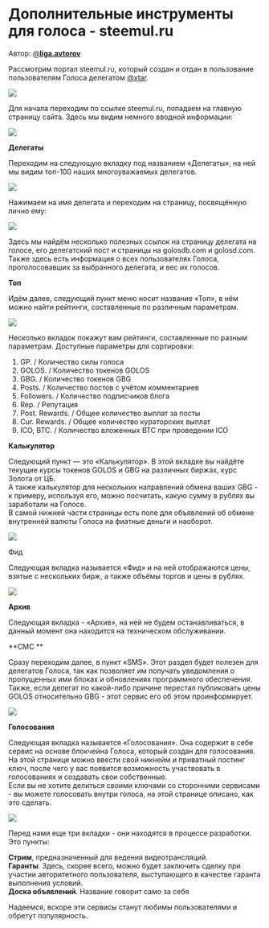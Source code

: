 # Дополнительные инструменты для голоса - steemul.ru

Автор: [@**liga.avtorov**](https://golos.io/@liga.avtorov)

Рассмотрим портал steemul.ru, который создан и отдан в пользование пользователям Голоса делегатом [@xtar](https://golos.io/@xtar).

![](https://imgp.golos.io/0x0/http://storage7.static.itmages.ru/i/17/0912/h_1505213814_8433615_bf580e3526.png)

Для начала переходим по ссылке steemul.ru, попадаем на главную страницу сайта. Здесь мы видим немного вводной информации:

![](https://imgp.golos.io/0x0/http://storage4.static.itmages.ru/i/17/0912/h_1505209703_4357588_b72ef41129.png)

**Делегаты**

Переходим на следующую вкладку под названием «Делегаты», на ней мы видим топ-100 наших многоуважаемых делегатов.

![](https://imgp.golos.io/0x0/http://storage4.static.itmages.ru/i/17/0912/h_1505209703_7017874_7fc8836c3c.png)

Нажимаем на имя делегата и переходим на страницу, посвящённую лично ему:

![](https://imgp.golos.io/0x0/http://storage4.static.itmages.ru/i/17/0912/h_1505209703_7027324_97010ff720.png)

Здесь мы найдём несколько полезных ссылок на страницу делегата на голосе, его делегатский пост и страницы на golosdb.com и golosd.com. Также здесь есть информация о всех пользователях Голоса, проголосовавших за выбранного делегата, и вес их голосов.

**Топ**

Идём далее, следующий пункт меню носит название «Топ», в нём можно найти рейтинги, составленные по различным параметрам.

![](https://imgp.golos.io/0x0/http://storage5.static.itmages.ru/i/17/0912/h_1505209704_5916983_c854983013.png)

Несколько вкладок покажут вам рейтинги, составленные по разным параметрам. Доступные параметры для сортировки:

1. GP. / Количество силы голоса
2. GOLOS. / Количество токенов GOLOS
3. GBG. / Количество токенов GBG
4. Posts. / Количество постов с учётом комментариев
5. Followers. / Количество подписчиков блога
6. Rep. / Репутация
7. Post. Rewards. / Общее количество выплат за посты
8. Cur. Rewards. / Общее количество кураторских выплат
9. ICO, BTC. / Количество вложенных BTC при проведении ICO

**Калькулятор**

Следующий пункт — это «Калькулятор». В этой вкладке вы найдёте текущие курсы токенов GOLOS и GBG на различных биржах, курс Золота от ЦБ.  
А также калькулятор для нескольких направлений обмена ваших GBG - к примеру, используя его, можно посчитать, какую сумму в рублях вы заработали на Голосе.  
В самой нижней части страницы есть поле для объявлений об обмене внутренней валюты Голоса на фиатные деньги и наоборот.

![](https://imgp.golos.io/0x0/http://storage5.static.itmages.ru/i/17/0912/h_1505209704_5255826_c64875842c.png)

Фид

Следующая вкладка называется «Фид» и на ней отображаются цены, взятые с нескольких бирж, а также объёмы торгов и цены в рублях.

![](https://imgp.golos.io/0x0/http://storage5.static.itmages.ru/i/17/0912/h_1505209704_1077769_f55d4b3a26.png)

**Архив**

Следующая вкладка - «Архив», на ней не будем останавливаться, в данный момент она находится на техническом обслуживании.

\*\*СМС \*\*

Сразу переходим далее, в пункт «SMS». Этот раздел будет полезен для делегатов Голоса, так как позволяет им получать уведомления о пропущенных ими блоках и обновлениях программного обеспечения. Также, если делегат по какой-либо причине перестал публиковать цены GOLOS относительно GBG - этот сервис его об этом проинформирует.

![](https://imgp.golos.io/0x0/http://storage6.static.itmages.ru/i/17/0912/h_1505209705_3523989_d61fc490ab.png)

**Голосования**

Следующая вкладка называется «Голосования». Она содержит в себе сервис на основе блокчейна Голоса, который создан для голосования. На этой странице можно ввести свой никнейм и приватный постинг ключ, после чего у вас появится возможность участвовать в голосованиях и создавать свои собственные.  
Если вы не хотите делиться своими ключами со сторонними сервисами - вы можете голосовать внутри голоса, на этой странице описано, как это сделать.

![](https://imgp.golos.io/0x0/http://storage6.static.itmages.ru/i/17/0912/h_1505209705_8295789_b38d457a70.png)

Перед нами еще три вкладки - они находятся в процессе разработки. Это пункты:

**Стрим**, предназначенный для ведения видеотрансляций.  
**Гаранты**. Здесь, скорее всего, можно будет заключить сделку при участии авторитетного пользователя, выступающего в качестве гаранта выполнения условий.  
**Доска объявлений**. Название говорит само за себя

Надеемся, вскоре эти сервисы станут любимы пользователями и обретут популярность.

